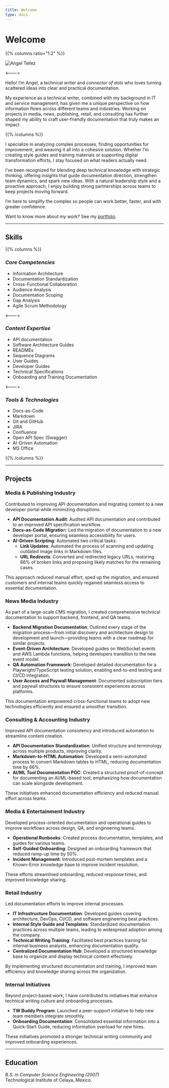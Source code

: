 ```yaml
---
title: Welcome
type: docs
---
```


# Welcome

{{% columns ratio="1:2" %}}

![Angel Tellez](ATR.png "Angel Tellez")

<--->

Hello! I’m Angel, a technical writer and _connector of dots_ who loves turning scattered ideas into clear and practical documentation.

My experience as a technical writer, combined with my background in IT and service management, has given me a unique perspective on how information flows across different teams and industries. Working on projects in media, news, publishing, retail, and consulting has further shaped my ability to craft user-friendly documentation that truly makes an impact.

{{% /columns %}}

I specialize in analyzing complex processes, finding opportunities for improvement, and weaving it all into a cohesive solution. Whether I’m creating style guides and training materials or supporting digital transformation efforts, I stay focused on what readers actually need.

I’ve been recognized for blending deep technical knowledge with strategic thinking, offering insights that guide documentation direction, strengthen team dynamics, and spark new ideas. With a natural leadership style and a proactive approach, I enjoy building strong partnerships across teams to keep projects moving forward.

I’m here to simplify the complex so people can work better, faster, and with greater confidence.

Want to know more about my work? See my [portfolio](/docs/portfolio/).

---

## Skills

{{% columns %}}

### _Core Competencies_

- Information Architecture
- Documentation Standardization
- Cross-Functional Collaboration
- Audience Analysis
- Documentation Scoping
- Gap Analysis
- Agile Scrum Methodology

<--->

### _Content Expertise_

- API documentation
- Software Architecture Guides
- READMEs
- Sequence Diagrams
- User Guides
- Developer Guides
- Technical Specifications
- Onboarding and Training Documentation

<--->

### _Tools & Technologies_

- Docs-as-Code
- Markdown
- Git and GitHub
- JIRA
- Confluence
- Open API Spec (Swagger)
- AI-Driven Automation
- MS Office

{{% /columns %}}

---

## Projects

### Media & Publishing Industry

Contributed to improving API documentation and migrating content to a new developer portal while minimizing disruptions.

- **API Documentation Audit**: Audited API documentation and contributed to an improved API specification workflow.
- **Docs-as-Code Migratio**n: Led the migration of documentation to a new developer portal, ensuring seamless accessibility for users.
- **AI-Driven Scripting**: Automated two critical tasks:
  - **Link Updates**: Automated the process of scanning and updating outdated image links in Markdown files.
  - **URL Redirects**: Converted and redirected legacy URLs, restoring 86% of broken links and proposing likely matches for the remaining cases.

This approach reduced manual effort, sped up the migration, and ensured customers and internal teams quickly regained seamless access to essential documentation.

### News Media Industry

As part of a large-scale CMS migration, I created comprehensive technical documentation to support backend, frontend, and QA teams.

- **Backend Migration Documentation**: Outlined every stage of the migration process—from initial discovery and architecture design to development and launch—providing teams with a clear roadmap for similar projects.
- **Event-Driven Architecture**: Developed guides on WebSocket events and AWS Lambda functions, helping developers transition to the new event model.
- **QA Automation Framework**: Developed detailed documentation for a Playwright/TypeScript testing solution, enabling end-to-end testing and CI/CD integration.
- **User Access and Paywall Management**: Documented subscription tiers and paywall structures to ensure consistent experiences across platforms.

This documentation empowered cross-functional teams to adopt new technologies efficiently and ensured a smoother transition.

### Consulting & Accounting Industry

Improved API documentation consistency and introduced automation to streamline content creation.

- **API Documentation Standardization**: Unified structure and terminology across multiple products, improving clarity.
- **Markdown-to-HTML Automation**: Developed a semi-automated process to convert Markdown tables to HTML, reducing documentation time by 66%.
- **AI/ML Tool Documentation POC**: Created a structured proof-of-concept for documenting an AI/ML-based tool, emphasizing how documentation can scale alongside development.

These initiatives enhanced documentation efficiency and reduced manual effort across teams.

### Media & Entertainment Industry

Developed process-oriented documentation and operational guides to improve workflows across design, QA, and engineering teams.

- **Operational Runbooks**: Created process documentation, templates, and guides for various teams.
- **Self-Guided Onboarding**: Designed an onboarding framework that reduced ramp-up time by 50%.
- **Incident Management**: Introduced post-mortem templates and a Known-Error knowledge base to improve incident resolution.

These efforts streamlined onboarding, reduced response times, and improved knowledge sharing.

### Retail Industry

Led documentation efforts to improve internal processes.

- **IT Infrastructure Documentation**: Developed guides covering architecture, DevOps, CI/CD, and software engineering best practices.
- **Internal Style Guide and Templates**: Standardized documentation practices across multiple teams, leading to widespread adoption among the company.
- **Technical Writing Training**: Facilitated best practices training for internal business analysts, enhancing documentation quality.
- **Centralized Documentation Hub**: Developed a structured knowledge base to organize and display technical content effectively.

By implementing structured documentation and training, I improved team efficiency and knowledge sharing across the organization.

### Internal Initiatives

Beyond project-based work, I have contributed to initiatives that enhance technical writing culture and onboarding processes.

- **TW Buddy Program**: Launched a peer-support initiative to help new team members integrate smoothly.
- **Onboarding Documentation**: Consolidated essential information into a Quick-Start Guide, reducing information overload for new hires.

These initiatives promoted a stronger technical writing community and improved onboarding experiences.

---

## Education

_B.S. in Computer Science Engineering (2007)_\
Technological Institute of Celaya, Mexico.
